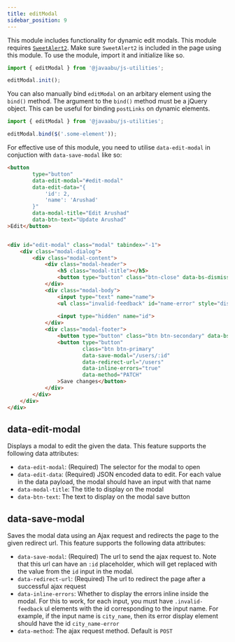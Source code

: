 ```yaml
---
title: editModal
sidebar_position: 9
---
```


This module includes functionality for dynamic edit modals. This module requires [`SweetAlert2`](https://sweetalert2.github.io/). Make sure `SweetAlert2` is included in the page using this module. To use the module, import it and initialize like so.

```javascript
import { editModal } from '@javaabu/js-utilities';

editModal.init();
```

You can also manually bind `editModal` on an arbitary element using the `bind()` method. The argument to the `bind()` method must be a jQuery object. This can be useful for binding `postLinks` on dynamic elements.

```javascript
import { editModal } from '@javaabu/js-utilities';

editModal.bind($('.some-element'));
```

For effective use of this module, you need to utilise `data-edit-modal` in conjuction with `data-save-modal` like so:

```html
<button 
        type="button"
        data-edit-modal="#edit-modal"
        data-edit-data="{
            'id': 2,
            'name': 'Arushad'
        }"
        data-modal-title="Edit Arushad"
        data-btn-text="Update Arushad"
>Edit</button>


<div id="edit-modal" class="modal" tabindex="-1">
    <div class="modal-dialog">
        <div class="modal-content">
            <div class="modal-header">
                <h5 class="modal-title"></h5>
                <button type="button" class="btn-close" data-bs-dismiss="modal" aria-label="Close"></button>
            </div>
            <div class="modal-body">
                <input type="text" name="name">
                <ul class="invalid-feedback" id="name-error" style="display: none;"></ul>
                
                <input type="hidden" name="id">
            </div>
            <div class="modal-footer">
                <button type="button" class="btn btn-secondary" data-bs-dismiss="modal">Close</button>
                <button type="button" 
                        class="btn btn-primary" 
                        data-save-modal="/users/:id"
                        data-redirect-url="/users"
                        data-inline-errors="true"
                        data-method="PATCH"
                >Save changes</button>
            </div>
        </div>
    </div>
</div>
```

## data-edit-modal

Displays a modal to edit the given the data. This feature supports the following data attributes:

- `data-edit-modal`: (Required) The selector for the modal to open
- `data-edit-data`: (Required) JSON encoded data to edit. For each value in the data payload, the modal should have an input with that name
- `data-modal-title`: The title to display on the modal
- `data-btn-text`: The text to display on the modal save button

## data-save-modal

Saves the modal data using an Ajax request and redirects the page to the given redirect url. This feature supports the following data attributes:

- `data-save-modal`: (Required) The url to send the ajax request to. Note that this url can have an `:id` placeholder, which will get replaced with the value from the `id` input in the modal.
- `data-redirect-url`: (Required) The url to redirect the page after a successful ajax request
- `data-inline-errors`: Whether to display the errors inline inside the modal. For this to work, for each input, you must have `.invalid-feedback` ul elements with the id corresponding to the input name. For example, if the input name is `city_name`, then its error display element should have the id `city_name-error`
- `data-method`: The ajax request method. Default is `POST`